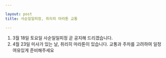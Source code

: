 ```yaml
---

layout: post 
title: 사순일일피정, 취리히 마라톤 교통

---
```


1. 3월 18일 토요일 사순일일피정 곧 공지해 드리겠습니다.
2. 4월 23일 미사가 있는 날, 취리히 마라톤이 있습니다. 교통과 주차를 고려하여 일정 여유있게 준비해주세요
